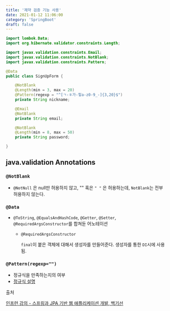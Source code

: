 ```yaml
---
title: '제약 검증 기능 사용'
date: 2021-01-12 11:06:00
category: 'SpringBoot'
draft: false
---  
```


```java
import lombok.Data;
import org.hibernate.validator.constraints.Length;

import javax.validation.constraints.Email;
import javax.validation.constraints.NotBlank;
import javax.validation.constraints.Pattern;

@Data
public class SignUpForm {

    @NotBlank
    @Length(min = 3, max = 20)
    @Pattern(regexp = "^[ㄱ-ㅎ가-힣a-z0-9_-]{3,20}$")
    private String nickname;

    @Email
    @NotBlank
    private String email;

    @NotBlank
    @Length(min = 8, max = 50)
    private String password;

}
```

## java.validation Annotations

### `@NotBlank`

- `@NotNull` 은 null만 허용하지 않고, "" 혹은 `" "` 은 허용하는데, `NotBlank`는 전부 허용하지 않는다.

### `@Data`

- `@ToString`, `@EqualsAndHashCode`, `@Getter`, `@Setter`, `@RequiredArgsConstructor`를 합쳐둔 어노테이션
    - `@RequiredArgsConstructor`

        `final`이 붙은 객체에 대해서 생성자를 만들어준다. 생성자를 통한 `DI`시에 사용됨.

### `@Pattern(regexp="")`

- 정규식을 만족하는지의 여부
- [정규식 설명]([https://chrisjune-13837.medium.com/정규식-튜토리얼-예제를-통한-cheatsheet-번역-61c3099cdca8](https://chrisjune-13837.medium.com/%EC%A0%95%EA%B7%9C%EC%8B%9D-%ED%8A%9C%ED%86%A0%EB%A6%AC%EC%96%BC-%EC%98%88%EC%A0%9C%EB%A5%BC-%ED%86%B5%ED%95%9C-cheatsheet-%EB%B2%88%EC%97%AD-61c3099cdca8))

출처

[인프런 강의 - 스프링과 JPA 기반 웹 애플리케이션 개발, 백기선]([https://www.inflearn.com/course/스프링-JPA-웹앱](https://www.inflearn.com/course/%EC%8A%A4%ED%94%84%EB%A7%81-JPA-%EC%9B%B9%EC%95%B1))